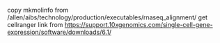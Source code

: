 copy mkmolinfo from /allen/aibs/technology/production/executables/rnaseq_alignment/
get cellranger link from https://support.10xgenomics.com/single-cell-gene-expression/software/downloads/6.1/